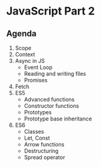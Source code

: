 # JavaScript Part 2

## Agenda

<ol>
    <li> Scope </li>
    <li> Context </li>
    <li>
      Async in JS
      <ul>
        <li> Event Loop </li>
        <li> Reading and writing files </li>
        <li> Promises </li>
      </ul>
    </li>
    <li> Fetch </li>
    <li>
        ES5
        <ul>
            <li>Advanced functions</li>
            <li>Constructor functions</li>
            <li>Prototypes</li>
            <li>Prototype base inheritance </li>
        </ul>
    </li>
    <li>
        ES6
        <ul>
            <li>Classes</li>
            <li>Let, Const</li>
            <li>Arrow functions</li>
            <li>Destructuring</li>
            <li>Spread operator</li>
        </ul>
    </li>
</ol>
